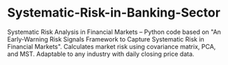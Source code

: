# Systematic-Risk-in-Banking-Sector
Systematic Risk Analysis in Financial Markets – Python code based on "An Early-Warning Risk Signals Framework to Capture Systematic Risk in Financial Markets". Calculates market risk using covariance matrix, PCA, and MST. Adaptable to any industry with daily closing price data.
